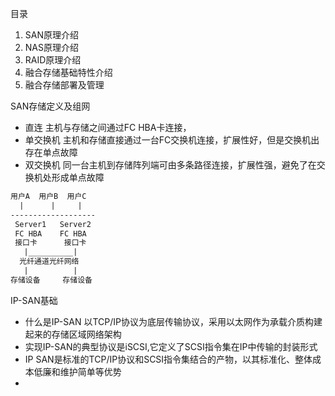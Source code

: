 目录
1. SAN原理介绍
2. NAS原理介绍
3. RAID原理介绍
4. 融合存储基础特性介绍
5. 融合存储部署及管理

SAN存储定义及组网
- 直连 主机与存储之间通过FC HBA卡连接，
- 单交换机 主机和存储直接通过一台FC交换机连接，扩展性好，但是交换机出存在单点故障
- 双交换机 同一台主机到存储阵列端可由多条路径连接，扩展性强，避免了在交换机处形成单点故障

```txt
用户A  用户B  用户C
  |      |     |
-------------------
 Server1   Server2
 FC HBA    FC HBA
 接口卡      接口卡
   |__________|
  光纤通道光纤网络
   |          |
存储设备     存储设备
```
IP-SAN基础
- 什么是IP-SAN 以TCP/IP协议为底层传输协议，采用以太网作为承载介质构建起来的存储区域网络架构
- 实现IP-SAN的典型协议是iSCSI,它定义了SCSI指令集在IP中传输的封装形式
- IP SAN是标准的TCP/IP协议和SCSI指令集结合的产物，以其标准化、整体成本低廉和维护简单等优势
- 

